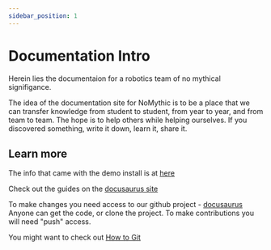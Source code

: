 ```yaml
---
sidebar_position: 1
---
```


# Documentation Intro

Herein lies the documentaion for a robotics team of no mythical signifigance. 

The idea of the documentation site for NoMythic is to be a place that we can transfer knowledge from student to student, 
from year to year, and from team to team. The hope is to help others while helping ourselves. If you discovered something,
write it down, learn it, share it.

## Learn more

The info that came with the demo install is at [here](/how-to-docu/intro.md)

Check out the guides on the [docusaurus site](https://docusaurus.io/docs/category/guides)

To make changes you need access to our github project - [docusaurus](https://github.com/2491-NoMythic/docusaurus) Anyone can get the code, or clone the project. To make contributions you will need "push" access.

You might want to check out [How to Git](./how-to/how-to-git)
